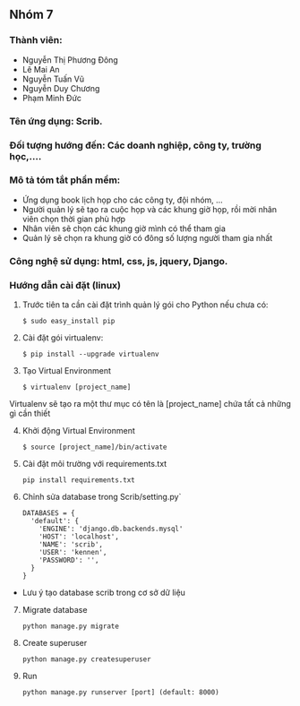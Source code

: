 ﻿## Nhóm 7
### Thành viên:
- Nguyễn Thị Phương Đông
- Lê Mai An
- Nguyễn Tuấn Vũ
- Nguyễn Duy Chương
- Phạm Minh Đức

### Tên ứng dụng: Scrib.
### Đối tượng hướng đến: Các doanh nghiệp, công ty, trường học,....
### Mô tả tóm tắt phần mềm:
 + Ứng dụng book lịch họp cho các công ty, đội nhóm, ...
 + Người quản lý sẽ tạo ra cuộc họp và các khung giờ họp, rồi mời nhân viên chọn thời gian phù hợp
 + Nhân viên sẽ chọn các khung giờ mình có thể tham gia
 + Quản lý sẽ chọn ra khung giờ có đông số lượng người tham gia nhất
### Công nghệ sử dụng: html, css, js, jquery, Django.

### Hướng dẫn cài đặt (linux)

1. Trước tiên ta cần cài đặt trình quản lý gói cho Python nếu chưa có:

    `$ sudo easy_install pip`
   
2. Cài đặt gói virtualenv:

    `$ pip install --upgrade virtualenv`

3. Tạo Virtual Environment

     `$ virtualenv [project_name]`

  Virtualenv sẽ tạo ra một thư mục có tên là [project_name] chứa tất cả những gì cần thiết
  
4. Khởi động Virtual Environment

    `$ source [project_name]/bin/activate`
    
5. Cài đặt môi trường với requirements.txt

    `pip install requirements.txt`
    
6. Chỉnh sửa database trong Scrib/setting.py`

    ```
    DATABASES = {
      'default': {
        'ENGINE': 'django.db.backends.mysql'
        'HOST': 'localhost',
        'NAME': 'scrib',
        'USER': 'kennen',
        'PASSWORD': '',
      }
   }
   ```

* Lưu ý tạo database scrib trong cơ sở dữ liệu 

7.  Migrate database
	
    `python manage.py migrate`
    
8. Create superuser

	  `python manage.py createsuperuser`
    
9. Run

	  `python manage.py runserver [port] (default: 8000)`
